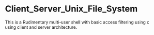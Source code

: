 # Client_Server_Unix_File_System
This is a Rudimentary multi-user shell with basic access filtering using c using client and server architecture.
